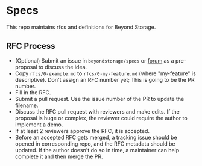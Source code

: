 # Specs

This repo maintains rfcs and definitions for Beyond Storage.

## RFC Process

- (Optional) Submit an issue in `beyondstorage/specs` or [forum](https://forum.beyondstorage.io/) as a pre-proposal to discuss the idea.
- Copy `rfcs/0-example.md` to `rfcs/0-my-feature.md` (where "my-feature" is descriptive). Don't assign an RFC number yet; This is going to be the PR number.
- Fill in the RFC.
- Submit a pull request. Use the issue number of the PR to update the filename.
- Discuss the RFC pull request with reviewers and make edits. If the proposal is huge or complex, the reviewer could require the author to implement a demo.
- If at least 2 reviewers approve the RFC, it is accepted.
- Before an accepted RFC gets merged, a tracking issue should be opened in corresponding repo, and the RFC metadata should be updated. If the author doesn't do so in time, a maintainer can help complete it and then merge the PR.
